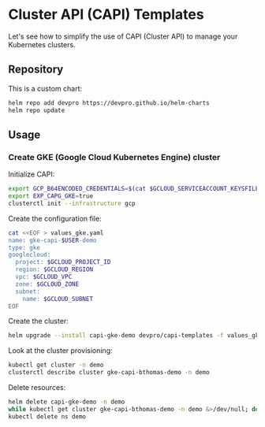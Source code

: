 # Cluster API (CAPI) Templates

Let's see how to simplify the use of CAPI (Cluster API) to manage your Kubernetes clusters.

## Repository

This is a custom chart:

```bash
helm repo add devpro https://devpro.github.io/helm-charts
helm repo update
```

## Usage

### Create GKE (Google Cloud Kubernetes Engine) cluster

Initialize CAPI:

```bash
export GCP_B64ENCODED_CREDENTIALS=$(cat $GCLOUD_SERVICEACCOUNT_KEYSFILE | base64 | tr -d '\n')
export EXP_CAPG_GKE=true
clusterctl init --infrastructure gcp
```

Create the configuration file:

```bash
cat <<EOF > values_gke.yaml
name: gke-capi-$USER-demo
type: gke
googlecloud:
  project: $GCLOUD_PROJECT_ID
  region: $GCLOUD_REGION
  vpc: $GCLOUD_VPC
  zone: $GCLOUD_ZONE
  subnet:
    name: $GCLOUD_SUBNET
EOF
```

Create the cluster:

```bash
helm upgrade --install capi-gke-demo devpro/capi-templates -f values_gke.yaml --namespace demo --create-namespace
```

Look at the cluster provisioning:

```bash
kubectl get cluster -n demo
clusterctl describe cluster gke-capi-bthomas-demo -n demo
```

Delete resources:

```bash
helm delete capi-gke-demo -n demo
while kubectl get cluster gke-capi-bthomas-demo -n demo &>/dev/null; do sleep 1; done
kubectl delete ns demo
```
